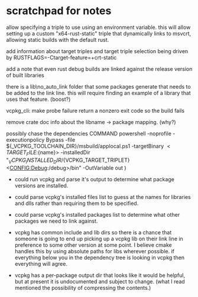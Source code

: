 # scratchpad for notes

allow specifying a triple to use using an environment variable. this will
allow setting up a custom "x64-rust-static" triple that dynamically links
to msvcrt, allowing static builds with the default rust.

add information about target triples and target triple selection being
driven by RUSTFLAGS=-Ctarget-feature=+crt-static

add a note that even rust debug builds are linked against the release version
of built libraries

there is a lib\no_auto_link folder that some packages generate that needs
to be added to the link line. this will require finding an example of
a library that uses that feature. (boost?)

vcpkg_cli: make probe failure return a nonzero exit code so the build fails

remove crate doc info about the libname -> package mapping. (why?)

possibly chase the dependencies
COMMAND powershell -noprofile -executionpolicy Bypass -file ${_VCPKG_TOOLCHAIN_DIR}/msbuild/applocal.ps1
                        -targetBinary $<TARGET_FILE:${name}>
                        -installedDir "${_VCPKG_INSTALLED_DIR}/${VCPKG_TARGET_TRIPLET}$<$<CONFIG:Debug>:/debug>/bin"
                        -OutVariable out
)

* could run vcpkg and parse it's output to determine what package versions are
installed.

* could parse vcpkg's installed files list to guess at the names for libraries
and dlls rather than requiring them to be specified.

* could parse vcpkg's installed packages list to determine what other packages
we need to link against.

* vcpkg has common include and lib dirs so there is a chance that someone is
going to end up picking up a vcpkg lib on their link line in preference to
some other version at some point. I believe cmake handles this by using
absolute paths for libs wherever possible. if everything below you in the dependency
tree is looking in vcpkg then everything will agree.

* vcpkg has a per-package output dir that looks like it would be helpful,
but at present it is undocumented and subject to change. (what I read
mentioned the possibility of compressing the contents.)

